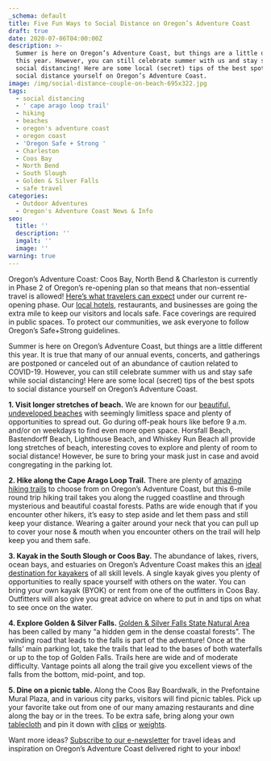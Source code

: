 ```yaml
---
_schema: default
title: Five Fun Ways to Social Distance on Oregon’s Adventure Coast
draft: true
date: 2020-07-06T04:00:00Z
description: >-
  Summer is here on Oregon’s Adventure Coast, but things are a little different
  this year. However, you can still celebrate summer with us and stay safe while
  social distancing! Here are some local (secret) tips of the best spots to
  social distance yourself on Oregon’s Adventure Coast.
image: /img/social-distance-couple-on-beach-695x322.jpg
tags:
  - social distancing
  - ' cape arago loop trail'
  - hiking
  - beaches
  - oregon's adventure coast
  - oregon coast
  - 'Oregon Safe + Strong '
  - Charleston
  - Coos Bay
  - North Bend
  - South Slough
  - Golden & Silver Falls
  - safe travel
categories:
  - Outdoor Adventures
  - Oregon's Adventure Coast News & Info
seo:
  title: ''
  description: ''
  imgalt: ''
  image: ''
warning: true
---
```

Oregon’s Adventure Coast: Coos Bay, North Bend & Charleston is currently in Phase 2 of Oregon’s re-opening plan so that means that non-essential travel is allowed! [Here’s what travelers can expect](https://www.oregonsadventurecoast.com/blog/ready.set.adventure-what-travelers-can-expect-as-we-reopen-oregon-s-adventure-coast/) under our current re-opening phase. Our [local hotels](https://www.oregonsadventurecoast.com/blog/how-hotels-on-oregon-s-adventure-coast-are-keeping-guests-safe/), restaurants, and businesses are going the extra mile to keep our visitors and locals safe. Face coverings are required in public spaces. To protect our communities, we ask everyone to follow Oregon’s Safe+Strong guidelines.

Summer is here on Oregon’s Adventure Coast, but things are a little different this year. It is true that many of our annual events, concerts, and gatherings are postponed or canceled out of an abundance of caution related to COVID-19. However, you can still celebrate summer with us and stay safe while social distancing! Here are some local (secret) tips of the best spots to social distance yourself on Oregon’s Adventure Coast.

**1\. Visit longer stretches of beach.** We are known for our [beautiful, undeveloped beaches](https://www.oregonsadventurecoast.com/undeveloped-beaches/) with seemingly limitless space and plenty of opportunities to spread out. Go during off-peak hours like before 9 a.m. and/or on weekdays to find even more open space. Horsfall Beach, Bastendorff Beach, Lighthouse Beach, and Whiskey Run Beach all provide long stretches of beach, interesting coves to explore and plenty of room to social distance! However, be sure to bring your mask just in case and avoid congregating in the parking lot.

**2\. Hike along the Cape Arago Loop Trail.** There are plenty of [amazing hiking trails](https://www.oregonsadventurecoast.com/hiking-walking/) to choose from on Oregon’s Adventure Coast, but this 6-mile round trip hiking trail takes you along the rugged coastline and through mysterious and beautiful coastal forests. Paths are wide enough that if you encounter other hikers, it’s easy to step aside and let them pass and still keep your distance. Wearing a gaiter around your neck that you can pull up to cover your nose & mouth when you encounter others on the trail will help keep you and them safe.

**3\. Kayak in the South Slough or Coos Bay.** The abundance of lakes, rivers, ocean bays, and estuaries on Oregon’s Adventure Coast makes this an [ideal destination for kayakers](https://www.oregonsadventurecoast.com/water-recreation/) of all skill levels. A single kayak gives you plenty of opportunities to really space yourself with others on the water. You can bring your own kayak (BYOK) or rent from one of the outfitters in Coos Bay. Outfitters will also give you great advice on where to put in and tips on what to see once on the water.

**4\. Explore Golden & Silver Falls.** [Golden & Silver Falls State Natural Area](https://www.oregonsadventurecoast.com/blog/2016-02-05-adventure-spotlight-golden-and-silver-falls/) has been called by many “a hidden gem in the dense coastal forests”. The winding road that leads to the falls is part of the adventure! Once at the falls’ main parking lot, take the trails that lead to the bases of both waterfalls or up to the top of Golden Falls. Trails here are wide and of moderate difficulty. Vantage points all along the trail give you excellent views of the falls from the bottom, mid-point, and top.

**5\. Dine on a picnic table.** Along the Coos Bay Boardwalk, in the Prefontaine Mural Plaza, and in various city parks, visitors will find picnic tables. Pick up your favorite take out from one of our many amazing restaurants and dine along the bay or in the trees. To be extra safe, bring along your own [tablecloth](https://amzn.to/39NFZVw) and pin it down with [clips](https://amzn.to/37GCBdG) or [weights](https://amzn.to/2vOlhGk).

Want more ideas? [Subscribe to our e-newsletter](http://eepurl.com/dhUxmX) for travel ideas and inspiration on Oregon’s Adventure Coast delivered right to your inbox!